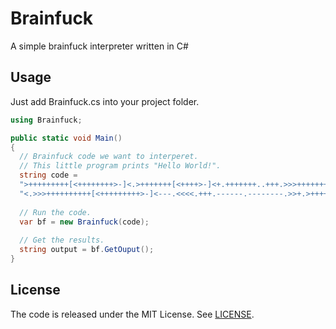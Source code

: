 # Brainfuck
A simple brainfuck interpreter written in C#

## Usage
Just add Brainfuck.cs into your project folder.
```cs
using Brainfuck;
```
```cs
public static void Main()
{
  // Brainfuck code we want to interperet.
  // This little program prints "Hello World!".
  string code = 
  ">+++++++++[<++++++++>-]<.>+++++++[<++++>-]<+.+++++++..+++.>>>++++++++[<++++>-]" +
  "<.>>>++++++++++[<+++++++++>-]<---.<<<<.+++.------.--------.>>+.>++++++++++.";
  
  // Run the code.
  var bf = new Brainfuck(code);
  
  // Get the results.
  string output = bf.GetOuput();
}
```

## License
The code is released under the MIT License. See [LICENSE](/LICENSE).
